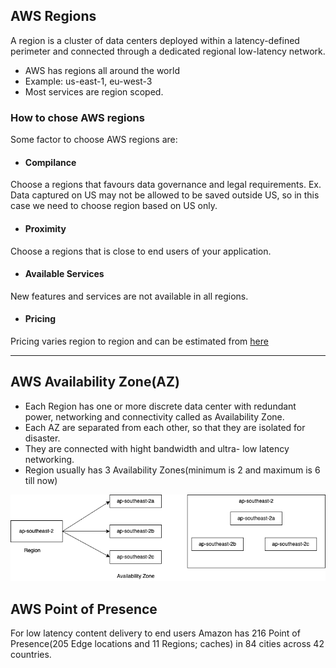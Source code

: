 ## AWS Regions
A region is a cluster of data centers deployed within a latency-defined perimeter and connected through a dedicated regional low-latency network.
- AWS has regions all around the world
- Example: us-east-1, eu-west-3
- Most services are region scoped.

### How to chose AWS regions
Some factor to choose AWS regions are:
- #### Compilance
Choose a regions that favours data governance and legal requirements. Ex. Data captured on US may not be allowed to be saved outside US, so in this case we need to choose region based on US only.
- #### Proximity
Choose a regions that is close to end users of your application.
- #### Available Services
New features and services are not available in all regions.
- #### Pricing
Pricing varies region to region and can be estimated from [here](https://calculator.aws)

---------------------------------

## AWS Availability Zone(AZ)
- Each Region has one or more discrete data center with redundant power, networking and connectivity called as Availability Zone.
- Each AZ are separated from each other, so that they are isolated for disaster.
- They are connected with hight bandwidth and ultra- low latency networking.
- Region usually has 3 Availability Zones(minimum is 2 and maximum is 6 till now)

![AWS Availability Zone](./img/availability-zones.png)

## AWS Point of Presence
For low latency content delivery to end users Amazon has 216 Point of Presence(205 Edge locations and 11 Regions; caches) in 84 cities across 42 countries.

